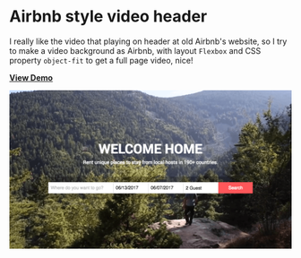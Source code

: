 # Airbnb style video header

I really like the video that playing on header at old Airbnb's website, so I try to make a video background as Airbnb, with layout `Flexbox` and CSS property `object-fit` to get a full page video, nice!

[**View Demo**](pamcy.github.io/50Websites/36-airbnb-video-header)

![Airbnb style video header](./dist/media/demo-airbnb-video-header.png)
